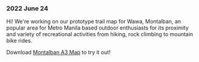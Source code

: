 ### 2022 June 24

Hi! We're working on our prototype trail map for Wawa, Montalban, an popular area for Metro Manila based outdoor enthusiasts for its proximity and variety of recreational activities from hiking, rock climbing to mountain bike rides.

Download [Montalban A3 Map](https://bit.ly/3QaQoRl) to try it out!
